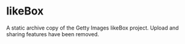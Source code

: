# likeBox

A static archive copy of the Getty Images likeBox project. Upload and sharing features have been removed.
